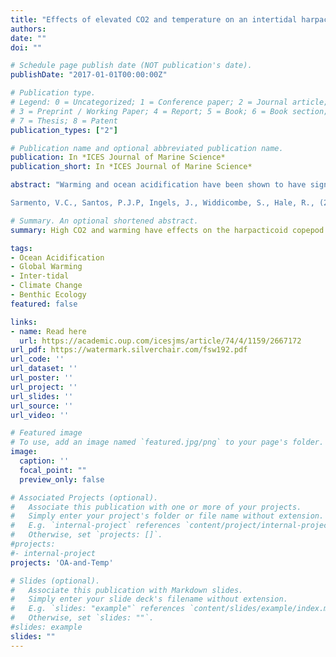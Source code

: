 ```yaml
---
title: "Effects of elevated CO2 and temperature on an intertidal harpacticoid copepod community"
authors:
date: ""
doi: ""

# Schedule page publish date (NOT publication's date).
publishDate: "2017-01-01T00:00:00Z"

# Publication type.
# Legend: 0 = Uncategorized; 1 = Conference paper; 2 = Journal article;
# 3 = Preprint / Working Paper; 4 = Report; 5 = Book; 6 = Book section;
# 7 = Thesis; 8 = Patent
publication_types: ["2"]

# Publication name and optional abbreviated publication name.
publication: In *ICES Journal of Marine Science*
publication_short: In *ICES Journal of Marine Science*

abstract: "Warming and ocean acidification have been shown to have significant impacts on marine organisms. However, none studies have addressed the impact of these two stressors on harpacticoid copepod community structure. A mesocosm experiment was conducted to assess the potential interactive impact of different levels of elevated CO2 and temperature on an intertidal harpacticoid copepod community. Artificial substrate units (ASUs) colonized by meiofauna from the extreme low intertidal zone were exposed to eight experimental treatments (four pH levels: 8.0, 7.7, 7.3 and 6.7, crossed with two temperature levels: 12 and 16 C). After 60 days exposure communities were significantly affected by both stressors. The dominant harpacticoid species were mainly affected at treatments held at pH 6.7, but with divergent biological response patterns. At pH 6.7 Tisbe sp and Ectinosoma sp2 exhibited important density reductions, while considerable density increases were observed for Amphiascus longarticulatus and Amphiascoides golikovi. This study has demonstrated that elevated levels of CO2 and ocean warming may have substantial effects on the structure of harpacticoid communities. Importantly, the increase in malformations observed at pH 6.7 indicated that we need to consider sub-lethal effects that could have consequences for populations after long periods of exposure.

Sarmento, V.C., Santos, P.J.P, Ingels, J., Widdicombe, S., Hale, R., (2017) Effects of elevated CO2 and temperature on an intertidal harpacticoid copepod community..ICES Journal of Marine Science 74:1159-1169."

# Summary. An optional shortened abstract.
summary: High CO2 and warming have effects on the harpacticoid copepod community structure. Communities weer affected by both stressors with species malformations observed at pH 6.7. Sub-lethal effects could have consequences for populations in the long-term.

tags:
- Ocean Acidification
- Global Warming
- Inter-tidal
- Climate Change
- Benthic Ecology
featured: false

links:
- name: Read here
  url: https://academic.oup.com/icesjms/article/74/4/1159/2667172
url_pdf: https://watermark.silverchair.com/fsw192.pdf
url_code: ''
url_dataset: ''
url_poster: ''
url_project: ''
url_slides: ''
url_source: ''
url_video: ''

# Featured image
# To use, add an image named `featured.jpg/png` to your page's folder. 
image:
  caption: ''
  focal_point: ""
  preview_only: false

# Associated Projects (optional).
#   Associate this publication with one or more of your projects.
#   Simply enter your project's folder or file name without extension.
#   E.g. `internal-project` references `content/project/internal-project/index.md`.
#   Otherwise, set `projects: []`.
#projects:
#- internal-project
projects: 'OA-and-Temp'

# Slides (optional).
#   Associate this publication with Markdown slides.
#   Simply enter your slide deck's filename without extension.
#   E.g. `slides: "example"` references `content/slides/example/index.md`.
#   Otherwise, set `slides: ""`.
#slides: example
slides: ""
---
```


